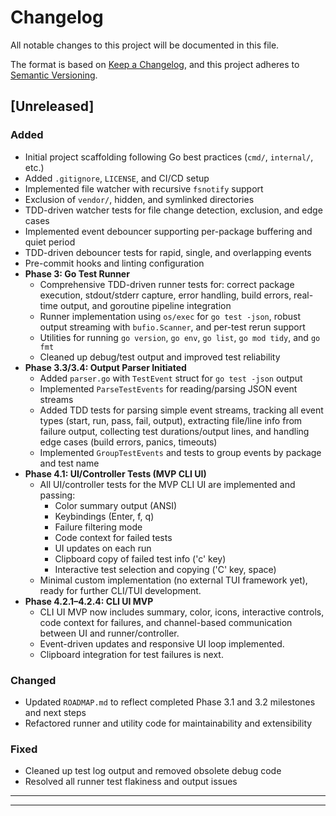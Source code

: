 # Changelog

All notable changes to this project will be documented in this file.

The format is based on [Keep a Changelog](https://keepachangelog.com/en/1.0.0/), and this project adheres to [Semantic Versioning](https://semver.org/spec/v2.0.0.html).

## [Unreleased]
### Added
- Initial project scaffolding following Go best practices (`cmd/`, `internal/`, etc.)
- Added `.gitignore`, `LICENSE`, and CI/CD setup
- Implemented file watcher with recursive `fsnotify` support
- Exclusion of `vendor/`, hidden, and symlinked directories
- TDD-driven watcher tests for file change detection, exclusion, and edge cases
- Implemented event debouncer supporting per-package buffering and quiet period
- TDD-driven debouncer tests for rapid, single, and overlapping events
- Pre-commit hooks and linting configuration
- **Phase 3: Go Test Runner**
  - Comprehensive TDD-driven runner tests for: correct package execution, stdout/stderr capture, error handling, build errors, real-time output, and goroutine pipeline integration
  - Runner implementation using `os/exec` for `go test -json`, robust output streaming with `bufio.Scanner`, and per-test rerun support
  - Utilities for running `go version`, `go env`, `go list`, `go mod tidy`, and `go fmt`
  - Cleaned up debug/test output and improved test reliability
- **Phase 3.3/3.4: Output Parser Initiated**
  - Added `parser.go` with `TestEvent` struct for `go test -json` output
  - Implemented `ParseTestEvents` for reading/parsing JSON event streams
  - Added TDD tests for parsing simple event streams, tracking all event types (start, run, pass, fail, output), extracting file/line info from failure output, collecting test durations/output lines, and handling edge cases (build errors, panics, timeouts)
  - Implemented `GroupTestEvents` and tests to group events by package and test name
- **Phase 4.1: UI/Controller Tests (MVP CLI UI)**
  - All UI/controller tests for the MVP CLI UI are implemented and passing:
    - Color summary output (ANSI)
    - Keybindings (Enter, f, q)
    - Failure filtering mode
    - Code context for failed tests
    - UI updates on each run
    - Clipboard copy of failed test info ('c' key)
    - Interactive test selection and copying ('C' key, space)
  - Minimal custom implementation (no external TUI framework yet), ready for further CLI/TUI development.
- **Phase 4.2.1–4.2.4: CLI UI MVP**
  - CLI UI MVP now includes summary, color, icons, interactive controls, code context for failures, and channel-based communication between UI and runner/controller.
  - Event-driven updates and responsive UI loop implemented.
  - Clipboard integration for test failures is next.

### Changed
- Updated `ROADMAP.md` to reflect completed Phase 3.1 and 3.2 milestones and next steps
- Refactored runner and utility code for maintainability and extensibility

### Fixed
- Cleaned up test log output and removed obsolete debug code
- Resolved all runner test flakiness and output issues

---

---
